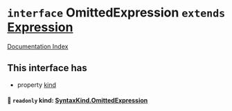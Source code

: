 # `interface` OmittedExpression `extends` [Expression](../interface.Expression/README.md)

[Documentation Index](../README.md)

## This interface has

- property [kind](#-readonly-kind-syntaxkindomittedexpression)


#### 📄 `readonly` kind: [SyntaxKind.OmittedExpression](../enum.SyntaxKind/README.md#omittedexpression--232)



